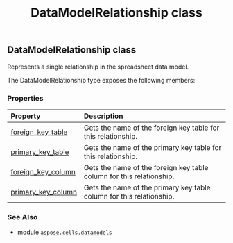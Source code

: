 ﻿---
title: DataModelRelationship class
second_title: Aspose.Cells for Python via .NET API References
description: 
type: docs
weight: 20
url: /aspose.cells.datamodels/datamodelrelationship/
is_root: false
---

## DataModelRelationship class

Represents a single relationship in the spreadsheet data model.



The DataModelRelationship type exposes the following members:

### Properties
| Property | Description |
| :- | :- |
| [foreign_key_table](/cells/python-net/aspose.cells.datamodels/datamodelrelationship/foreign_key_table) | Gets the name of the foreign key table for this relationship. |
| [primary_key_table](/cells/python-net/aspose.cells.datamodels/datamodelrelationship/primary_key_table) | Gets the name of the primary key table for this relationship. |
| [foreign_key_column](/cells/python-net/aspose.cells.datamodels/datamodelrelationship/foreign_key_column) | Gets the name of the foreign key table column for this relationship. |
| [primary_key_column](/cells/python-net/aspose.cells.datamodels/datamodelrelationship/primary_key_column) | Gets the name of the primary key table column for this relationship. |



### See Also
* module [`aspose.cells.datamodels`](..)
